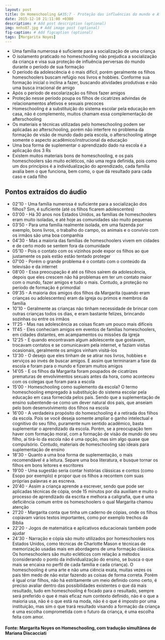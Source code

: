 ```yaml
---
layout: post
title: On Homeschooling &#35;7 - Proteção das influências do mundo e Afterschooling
date: 2015-12-10 21:11:00 +0300
description: # Add post description (optional)
img: mnhs07.jpg # Add image post (optional)
fig-caption: # Add figcaption (optional)
tags: [Margarita Noyes]
---
```


* Uma família numerosa é suficiente para a socialização de uma criança
* O isolamento praticado no homeschooling não prejudica a socialização da criança e visa sua proteção de influência perversas do mundo durante o período de sua formação
* O período da adolescência é o mais difícil, porém geralmente os filhos homeschoolers buscam refúgio nos livros e hobbies. Conforme sua formação inicial o inclina a fazer, buscando atividades produtivas e não uma busca irracional de amigo
* Após o período de escolarização os filhos fazer amigos
* Proteção nesse período poupa os filhos de cicatrizes advindas de relacionamentos afetivos e sexuais precoces
* Homeschooling é a substituição do sistema escolar pela educação em casa, não é complemento, muitos chamam essa complementação de afterschooling
* Os materiais e técnicas utilizadas pelo homeschooling podem ser aplicadas ao afterschooling, porém não interfere no problema da formação de visão de mundo dado pela escola, o afterschooling atinge somente o aspecto acadêmico/instrucional da educação
* Uma boa forma de suplementar o aprendizado dado na escola é a aplicação dos 3 Rs
* Existem muitos materiais bons de homeschooling, e os pais homeschoolers são muito ecléticos, não uma regra definida, pois como um dos princípios é a individualização do aprendizado, cada família avalia bem o que funciona, bem como, o que dá resultado para cada caso e cada filho

## Pontos extraídos do áudio

* 02'10 - Uma família numerosa é suficiente para a socialização dos filhos? Sim, é suficiente (até os filhos ficarem adolescentes)
* 03'00 - Há 30 anos nos Estados Unidos, as famílias de homeschoolers eram muito isoladas, e até hoje as comunidades são muito pequenas
* 03'50 - Para uma família realmente isolada, em uma fazenda por exemplo, bons livros, o trabalho do campo, os animais e o convívio com os irmãos são uma boa companhia
* 04'30 - Mas a maioria das famílias de homeschoolers vivem em cidades e de certo modo se sentem fora da comunidade 
* 05'10 - Pois o contato com os vizinhos pode expor os filhos ao que justamente os pais estão estão tentado proteger
* 07'00 - Porém o grande problema é o contato com o conteúdo da televisão e da internet
* 08'00 - Essa preocupação é até os filhos saírem da adolescência, depois que eles crescem  não há problemas em ter um contato maior com o mundo, fazer amigos e tudo o mais. Contudo, a proteção no período de formação é primordial
* 09'35 - A maioria dos amigos dos filhos da Margarita (quando eram crianças ou adolescentes) eram da igreja ou primos e membros da família
* 10'10 - Geralmente as crianças não tinham necessidade de brincar com outras crianças todos os dias, e eram bastante felizes, brincando sozinhas ou entre os irmãos
* 11'25 - Mas nas adolescência as coisas ficam um pouco mais difíceis
* 11'45 - Eles conheciam amigos em eventos de famílias homeschoolers, em cidades  distantes, em acampamentos ou missões da igreja
* 12'25 - E quando encontravam algum adolescente  que gostavam, trocavam contatos e se comunicavam pela internet, e faziam visitas ocasionais, geralmente os amigos vinham visitá-los
* 13'30 - O desejo que eles tinham de se atirar nos livros, hobbies e serviços ao invés de buscar amigos. E assim que terminaram a fase da escola e foram para o mundo e fizeram muitos amigos
* 14'05 - E os filhos da Margarita foram poupados de cicatrizes prematuras de envolvimentos sexuais antes da hora, como aconteceu com os colegas que foram para a escola
* 15'00 - Homeschooling como suplemento da escola? O termo homeschooling empregado à substituição do sistema escolar pela educação em casa fornecida pelos pais. Sendo que a suplementação de ensino subentende-se como um dever natural dos pais, que anseiam pelo bom desenvolvimento dos filhos na escola
* 16'00 - A verdadeira propósito do homeschooling é a retirada dos filhos da escola. Pois se você deseja somente ampliar o ganho intelectual e cognitivo do seu filho, puramente num sentido acadêmico, basta suplementar o aprendizado da escola. Porém, se a preocupação tem haver com formação moral, com a formação de visão de mundo do seu filho, aí tirá-lo da escola não é uma opção, mas sim algo quase que compulsório. Contudo, materiais de homeschooling são ideais para suplementação de ensino
* 18'30 - Quanto a uma boa forma de suplementação, o mais recomendável é a leitura. Separe uma boa literatura, e busque tornar os filhos em bons leitores e escritores
* 19'00 - Uma sugestão seria contar histórias clássicas e contos (como Esopo por exemplo) e propor que os filhos a recontem com suas próprias palavras e as escreva.
* 20'40 - Assim a criança aprende a escrever, sendo que pode ser aplicadas técnicas de cópia, onde 15 minutos por dia auxiliam e muito o processo de aprendizado da escrita e melhora a caligrafia, que é uma deficiência comum entre os homeschoolers o qual Margarita chamou atenção
* 21'20 - Margarita conta que tinha um caderno de cópias, onde os filhos copiavam vários textos importantes, como por exemplo trechos da Bíblia
* 22'20 - Jogos de matemática e aplicativos educacionais também pode ajudar
* 24'30 - Narração e cópia são muito utilizados por homeschoolers nos Estados Unidos, como técnicas de Charlotte Mason e técnicas de memorização usadas mais em abordagens de uma formação clássica. Os homeschoolers são muito ecléticos  com relação a métodos (considerando o ponto da individualização do ensino, se busca o que mais se encaixa no perfil de cada família e cada criança). O homeschooling é uma arte e não uma ciência exata, muitas vezes os pais têm medo de não estar fazendo as coisas de forma correta. Porém é igual criar filhos, não há estritamente um meio definido como certo, é preciso avaliar dentro das possibilidades existentes o que dá mais resultado, tudo em homeschooling é focado para o resultado, sempre será preferido o que é mais eficaz num contexto definido, não é o que a maioria usa, não é o que está na moda, não é o que é imposto por uma instituição, mas sim o que trará resultado visando a formação da criança é uma escolha comprometida com o futuro da criança, é uma escolha feita com amor.

#### Fonte: Margarita Noyes on Homeschooling,  com tradução simultânea de Mariana Discacciati